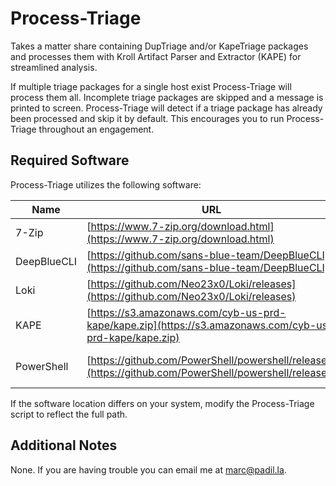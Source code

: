 # Process-Triage

Takes a matter share containing DupTriage and/or KapeTriage packages and processes them with Kroll Artifact Parser and Extractor (KAPE) for streamlined analysis.

If multiple triage packages for a single host exist Process-Triage will process them all. Incomplete triage packages are skipped and a message is printed to screen. Process-Triage will detect if a triage package has already been processed and skip it by default. This encourages you to run Process-Triage throughout an engagement.

## Required Software

Process-Triage utilizes the following software:

|Name|URL|Expected Location|Note|
|----|----|----|----|
|7-Zip|[https://www.7-zip.org/download.html](https://www.7-zip.org/download.html)|`C:\Program Files\7-Zip\7z.exe`||
|DeepBlueCLI|[https://github.com/sans-blue-team/DeepBlueCLI](https://github.com/sans-blue-team/DeepBlueCLI)|`C:\tools\DeepBlueCLI\DeepBlue.ps1`||
|Loki|[https://github.com/Neo23x0/Loki/releases](https://github.com/Neo23x0/Loki/releases)||
|KAPE|[https://s3.amazonaws.com/cyb-us-prd-kape/kape.zip](https://s3.amazonaws.com/cyb-us-prd-kape/kape.zip)|`C:\tools\KAPE\kape.exe`||
|PowerShell|[https://github.com/PowerShell/powershell/releases](https://github.com/PowerShell/powershell/releases)||Version 7.x or above.|

If the software location differs on your system, modify the Process-Triage script to reflect the full path.

## Additional Notes

None. If you are having trouble you can email me at [marc@padil.la](mailto:marc@padil.la).
